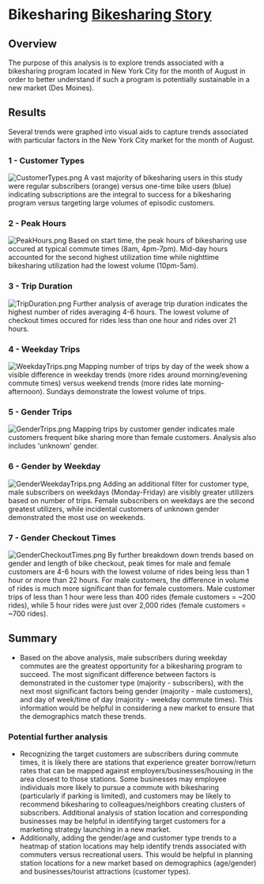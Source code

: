 # Bikesharing [Bikesharing Story](https://public.tableau.com/profile/angela.silveira#!/vizhome/CitiBikeChallenge_16029620876140/CitiBikeChallenge?publish=yes "BikeSharing Story")
## Overview
The purpose of this analysis is to explore trends associated with a bikesharing program located in New York City for the month of August in order to better understand if such a program is potentially sustainable in a new market (Des Moines).
## Results
Several trends were graphed into visual aids to capture trends associated with particular factors in the New York City market for the month of August. 
### 1 - Customer Types
![CustomerTypes.png](CustomerTypes.png)
A vast majority of bikesharing users in this study were regular subscribers (orange) versus one-time bike users (blue) indicating subscriptions are the integral to success for a bikesharing program versus targeting large volumes of episodic customers.
### 2 - Peak Hours
![PeakHours.png](PeakHours.png)
Based on start time, the peak hours of bikesharing use occured at typical commute times (8am, 4pm-7pm). Mid-day hours accounted for the second highest utilization time while nighttime bikesharing utilization had the lowest volume (10pm-5am).
### 3 - Trip Duration
![TripDuration.png](TripDuration.png)
Further analysis of average trip duration indicates the highest number of rides averaging 4-6 hours. The lowest volume of checkout times occured for rides less than one hour and rides over 21 hours.
### 4 - Weekday Trips
![WeekdayTrips.png](WeekdayTrips.png)
Mapping number of trips by day of the week show a visible difference in weekday trends (more rides around morning/evening commute times) versus weekend trends (more rides late morning-afternoon). Sundays demonstrate the lowest volume of trips.
### 5 - Gender Trips
![GenderTrips.png](GenderTrips.png)
Mapping trips by customer gender indicates male customers frequent bike sharing more than female customers. Analysis also includes 'unknown' gender.
### 6 - Gender by Weekday
![GenderWeekdayTrips.png](GenderWeekdayTrips.png)
Adding an additional filter for customer type, male subscribers on weekdays (Monday-Friday) are visibly greater utilizers based on number of trips. Female subscribers on weekdays are the second greatest utilizers, while incidental customers of unknown gender demonstrated the most use on weekends.
### 7 - Gender Checkout Times
![GenderCheckoutTimes.png](GenderCheckoutTimes.png)
By further breakdown down trends based on gender and length of bike checkout, peak times for male and female customers are 4-6 hours with the lowest volume of rides being less than 1 hour or more than 22 hours. For male customers, the difference in volume of rides is much more significant than for female customers. Male customer trips of less than 1 hour were less than 400 rides (female customers = ~200 rides), while 5 hour rides were just over 2,000 rides (female customers = ~700 rides).

## Summary
- Based on the above analysis, male subscribers during weekday commutes are the greatest opportunity for a bikesharing program to succeed. The most significant difference between factors is demonstrated in the customer type (majority - subscribers), with the next most significant factors being gender (majority - male customers), and day of week/time of day (majority - weekday commute times). This information would be helpful in considering a new market to ensure that the demographics match these trends. 
### Potential further analysis
- Recognizing the target customers are subscribers during commute times, it is likely there are stations that experience greater borrow/return rates that can be mapped against employers/businesses/housing in the area closest to those stations. Some businesses may employee individuals more likely to pursue a commute with bikesharing (particularly if parking is limited), and customers may be likely to recommend bikesharing to colleagues/neighbors creating clusters of subscribers. Additional analysis of station location and corresponding businesses may be helpful in identifying target customers for a marketing strategy launching in a new market. 
- Additionally, adding the gender/age and customer type trends to a heatmap of station locations may help identify trends associated with commuters versus recreational users. This would be helpful in planning station locations for a new market based on demographics (age/gender) and businesses/tourist attractions (customer types). 
